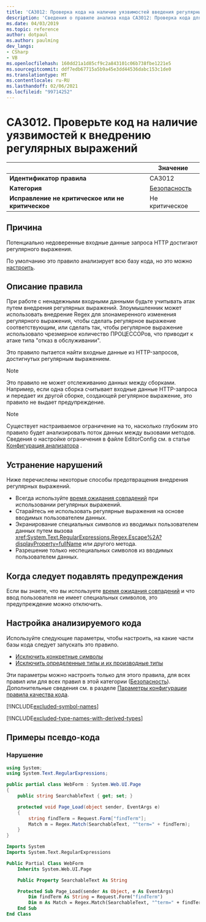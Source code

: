 ```yaml
---
title: 'CA3012: Проверка кода на наличие уязвимостей введения регулярных выражений (анализ кода)'
description: 'Сведения о правиле анализа кода CA3012: Проверка кода для уязвимостей внедрения регулярных выражений'
ms.date: 04/03/2019
ms.topic: reference
author: dotpaul
ms.author: paulming
dev_langs:
- CSharp
- VB
ms.openlocfilehash: 160dd21a1d85cf9c2a843101c06b738fbe1221e5
ms.sourcegitcommit: ddf7edb67715a5b9a45e3dd44536dabc153c1de0
ms.translationtype: MT
ms.contentlocale: ru-RU
ms.lasthandoff: 02/06/2021
ms.locfileid: "99714252"
---
```

# <a name="ca3012-review-code-for-regex-injection-vulnerabilities"></a>CA3012. Проверьте код на наличие уязвимостей к внедрению регулярных выражений

| | Значение |
|-|-|
| **Идентификатор правила** |CA3012|
| **Категория** |[Безопасность](security-warnings.md)|
| **Исправление не критическое или не критическое** |Не критическое|

## <a name="cause"></a>Причина

Потенциально недоверенные входные данные запроса HTTP достигают регулярного выражения.

По умолчанию это правило анализирует всю базу кода, но это можно [настроить](#configure-code-to-analyze).

## <a name="rule-description"></a>Описание правила

При работе с ненадежными входными данными будьте учитывать атак путем внедрения регулярных выражений. Злоумышленник может использовать внедрение Regex для злонамеренного изменения регулярного выражения, чтобы сделать регулярное выражение соответствующим, или сделать так, чтобы регулярное выражение использовало чрезмерное количество ПРОЦЕССОРов, что приводит к атаке типа "отказ в обслуживании".

Это правило пытается найти входные данные из HTTP-запросов, достигнутых регулярным выражением.

> [!NOTE]
> Это правило не может отслеживанию данных между сборками. Например, если одна сборка считывает входные данные HTTP-запроса и передает их другой сборке, создающей регулярное выражение, это правило не выдает предупреждение.

> [!NOTE]
> Существует настраиваемое ограничение на то, насколько глубоким это правило будет анализировать поток данных между вызовами методов. Сведения о настройке ограничения в файле EditorConfig см. в статье [Конфигурация анализатора](https://github.com/dotnet/roslyn-analyzers/blob/master/docs/Analyzer%20Configuration.md#dataflow-analysis) .

## <a name="how-to-fix-violations"></a>Устранение нарушений

Ниже перечислены некоторые способы предотвращения внедрения регулярных выражений.

- Всегда используйте [время ожидания совпадений](../../../standard/base-types/best-practices.md#use-time-out-values) при использовании регулярных выражений.
- Старайтесь не использовать регулярные выражения на основе вводимых пользователем данных.
- Экранирование специальных символов из вводимых пользователем данных путем вызова <xref:System.Text.RegularExpressions.Regex.Escape%2A?displayProperty=fullName> или другого метода.
- Разрешение только неспециальных символов из вводимых пользователем данных.

## <a name="when-to-suppress-warnings"></a>Когда следует подавлять предупреждения

Если вы знаете, что вы используете [время ожидания совпадений](../../../standard/base-types/best-practices.md#use-time-out-values) и что ввод пользователя не имеет специальных символов, это предупреждение можно отключить.

## <a name="configure-code-to-analyze"></a>Настройка анализируемого кода

Используйте следующие параметры, чтобы настроить, на какие части базы кода следует запускать это правило.

- [Исключить конкретные символы](#exclude-specific-symbols)
- [Исключить определенные типы и их производные типы](#exclude-specific-types-and-their-derived-types)

Эти параметры можно настроить только для этого правила, для всех правил или для всех правил в этой категории ([Безопасность](security-warnings.md)). Дополнительные сведения см. в разделе [Параметры конфигурации правила качества кода](../code-quality-rule-options.md).

[!INCLUDE[excluded-symbol-names](~/includes/code-analysis/excluded-symbol-names.md)]

[!INCLUDE[excluded-type-names-with-derived-types](~/includes/code-analysis/excluded-type-names-with-derived-types.md)]

## <a name="pseudo-code-examples"></a>Примеры псевдо-кода

### <a name="violation"></a>Нарушение

```csharp
using System;
using System.Text.RegularExpressions;

public partial class WebForm : System.Web.UI.Page
{
    public string SearchableText { get; set; }

    protected void Page_Load(object sender, EventArgs e)
    {
        string findTerm = Request.Form["findTerm"];
        Match m = Regex.Match(SearchableText, "^term=" + findTerm);
    }
}
```

```vb
Imports System
Imports System.Text.RegularExpressions

Public Partial Class WebForm
    Inherits System.Web.UI.Page

    Public Property SearchableText As String

    Protected Sub Page_Load(sender As Object, e As EventArgs)
        Dim findTerm As String = Request.Form("findTerm")
        Dim m As Match = Regex.Match(SearchableText, "^term=" + findTerm)
    End Sub
End Class
```
